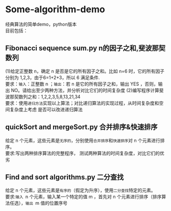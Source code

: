# Some-algorithm-demo
经典算法的简单demo，python版本 <br>
目前包括：
## Fibonacci sequence sum.py n的因子之和,斐波那契数列
(1)给定正整数 n，确定 n 是否是它的所有因子之和。比如 n=6 时，它的所有因子分别为 1,2,3，由于6=1+2+3，所以 6 满足条件. <br>
要求：`输入`：正整数 n ；`输出`：若 n 是它的所有因子之和，输出 YES ，否则，输出 NO。请给出至少两种方法，并分析对比它们的时间复杂度
(2)编写程序计算斐波那契数列之和：1,2,2,3,5,8,13,21,34<br>
要求：使用`递归方法`实现以上算法；对比递归算法的实现过程，从时间复杂度和空间复杂度上考虑
是否可以改进递归算法
## quickSort and mergeSort.py 合并排序&快速排序
给定 n 个元素，这些元素是`无序的`，分别使用`合并排序`和`快速排序`对 n 个元素进行排序。<br>
要求:写出两种排序算法的完整程序， 测试两种算法的时间复杂度，对比它们的优劣
## Find and sort algorithms.py 二分查找
给定 n 个元素，这些元素是`有序的`（假定为升序），使用`二分查找`特定的元素。<br>
要求:`输入 `n 个元素，输入某一个特定的值 m ，首先对 n 个元素进行排序（排序算法任选），`输出 `m 值的位置序号

